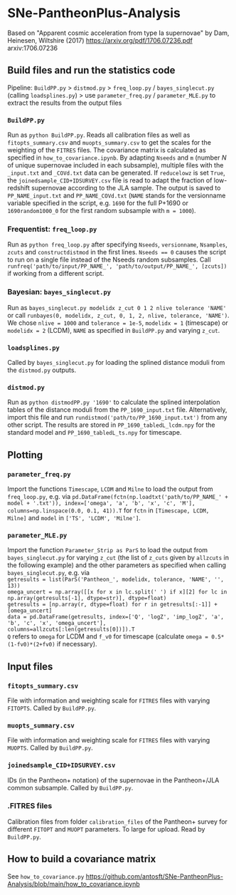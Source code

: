 # SNe-PantheonPlus-Analysis

Based on "Apparent cosmic acceleration from type Ia supernovae" by Dam, Heinesen, Wiltshire (2017) https://arxiv.org/pdf/1706.07236.pdf arxiv:1706.07236 

## Build files and run the statistics code

Pipeline: `BuildPP.py` > `distmod.py` > `freq_loop.py` / `bayes_singlecut.py` (calling `loadsplines.py`) > use `parameter_freq.py` / `parameter_MLE.py` to extract the results from the output files

### `BuildPP.py`

Run as `python BuildPP.py`. Reads all calibration files as well as `fitopts_summary.csv` and `muopts_summary.csv` to get the scales for the weighting of the `FITRES` files. The covariance matrix is calculated as specified in `how_to_covariance.ipynb`. By adapting `Nseeds` and `m` (number $N$ of unique supernovae included in each subsample), multiple files with the `_input.txt` and `_COVd.txt` data can be generated. If `reducelowz` is set `True`, the `joinedsample_CID+IDSURVEY.csv` file is read to adapt the fraction of low-redshift supernovae according to the JLA sample. The output is saved to `PP_NAME_input.txt` and `PP_NAME_COVd.txt` (`NAME` stands for the versionname variable specified in the script, e.g. `1690` for the full P+1690 or `1690random1000_0` for the first random subsample with `m = 1000`).

### Frequentist: `freq_loop.py`

Run as `python freq_loop.py` after specifying `Nseeds`, `versionname`, `Nsamples`, `zcuts` and `constructdistmod` in the first lines. `Nseeds == 0` causes the script to run on a single file instead of the Nseeds random subsamples. Call `runfreq('path/to/input/PP_NAME_', 'path/to/output/PP_NAME_', [zcuts])` if working from a different script.

### Bayesian: `bayes_singlecut.py`

Run as `bayes_singlecut.py modelidx z_cut 0 1 2 nlive tolerance 'NAME'` or call `runbayes(0, modelidx, z_cut, 0, 1, 2, nlive, tolerance, 'NAME')`. We chose `nlive = 1000` and `tolerance = 1e-5`, `modelidx = 1` (timescape) or `modelidx = 2` (LCDM), `NAME` as specified in `BuildPP.py` and varying `z_cut`.

### `loadsplines.py`

Called by `bayes_singlecut.py` for loading the splined distance moduli from the `distmod.py` outputs.

### `distmod.py`

Run as `python distmodPP.py '1690'` to calculate the splined interpolation tables of the distance moduli from the `PP_1690_input.txt` file. Alternatively, import this file and run `rundistmod('path/to/PP_1690_input.txt')` from any other script. The results are stored in `PP_1690_tabledL_lcdm.npy` for the standard model and `PP_1690_tabledL_ts.npy` for timescape.

## Plotting

### `parameter_freq.py`

Import the functions `Timescape`, `LCDM` and `Milne` to load the output from `freq_loop.py`, e.g. via `pd.DataFrame(fctn(np.loadtxt('path/to/PP_NAME_' + model + '.txt')), index=['omega', 'a', 'b', 'x', 'c', 'M'], columns=np.linspace(0.0, 0.1, 41)).T` for `fctn` in `[Timescape, LCDM, Milne]` and `model` in `['TS', 'LCDM', 'Milne']`.

### `parameter_MLE.py`

Import the function `Parameter_Strip as ParS` to load the output from `bayes_singlecut.py` for varying `z_cut` (the list of `z_cuts` given by `allzcuts` in the following example) and the other parameters as specified when calling `bayes_singlecut.py`, e.g. via  
`getresults = list(ParS('Pantheon_', modelidx, tolerance, 'NAME', '', 13))`  
`omega_uncert = np.array([[x for x in lc.split(' ') if x][2] for lc in np.array(getresults[-1], dtype=str)], dtype=float)`  
`getresults = [np.array(r, dtype=float) for r in getresults[:-1]] + [omega_uncert]`  
`data = pd.DataFrame(getresults, index=['Q', 'logZ', 'imp_logZ', 'a', 'b', 'c', 'x', 'omega_uncert'], columns=allzcuts[:len(getresults[0])]).T`  
`Q` refers to `omega` for LCDM and `f_v0` for timescape (calculate `omega = 0.5*(1-fv0)*(2+fv0)` if necessary).

## Input files 

### `fitopts_summary.csv`

File with information and weighting scale for `FITRES` files with varying `FITOPTS`. Called by `BuildPP.py`.

### `muopts_summary.csv`

File with information and weighting scale for `FITRES` files with varying `MUOPTS`. Called by `BuildPP.py`.

### `joinedsample_CID+IDSURVEY.csv`

IDs (in the Pantheon+ notation) of the supernovae in the Pantheon+/JLA common subsample. Called by `BuildPP.py`.

### .FITRES files

Calibration files from folder `calibration_files` of the Pantheon+ survey for different `FITOPT` and `MUOPT` parameters. To large for upload. Read by `BuildPP.py`.

## How to build a covariance matrix

See `how_to_covariance.py` https://github.com/antosft/SNe-PantheonPlus-Analysis/blob/main/how_to_covariance.ipynb
